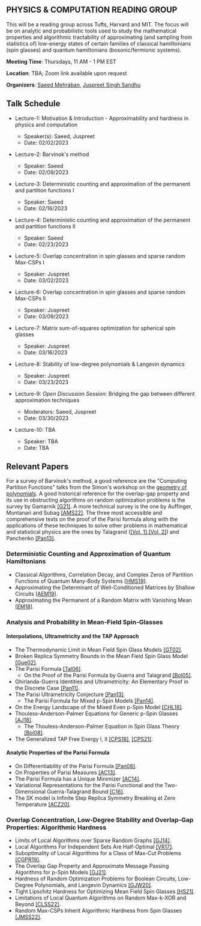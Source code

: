 ## PHYSICS & COMPUTATION READING GROUP

This will be a reading group across Tufts, Harvard and MIT. The focus will be on analytic and probabilistic tools used to study the mathematical properties and algorithmic tractability of approximating (and sampling from statistics of) low-energy states of certain families of classical hamiltonians (spin glasses) and quantum hamiltonians (bosonic/fermionic systems).

**Meeting Time**: Thursdays, 11 AM - 1 PM EST

**Location**: TBA; Zoom link available upon request

**Organizers**: [Saeed Mehraban](https://sites.google.com/view/saeedmehraban/about), [Juspreet Singh Sandhu](https://juspreetsandhu.me)

## Talk Schedule

- Lecture-1: Motivation & Introduction - Approximability and hardness in physics and computation 
  - Speaker(s): Saeed, Juspreet
  - Date: 02/02/2023

- Lecture-2: Barvinok's method
  - Speaker: Saeed
  - Date: 02/09/2023

- Lecture-3: Deterministic counting and approximation of the permanent and partition functions I 
  - Speaker: Saeed
  - Date: 02/16/2023

- Lecture-4: Deterministic counting and approximation of the permanent and partition functions II
  - Speaker: Saeed
  - Date: 02/23/2023

- Lecture-5: Overlap concentration in spin glasses and sparse random Max-CSPs I 
  - Speaker: Juspreet
  - Date: 03/02/2023

- Lecture-6: Overlap concentration in spin glasses and sparse random Max-CSPs II
  - Speaker: Juspreet
  - Date: 03/09/2023

- Lecture-7: Matrix sum-of-squares optimization for spherical spin glasses
  - Speaker: Juspreet
  - Date: 03/16/2023

- Lecture-8: Stability of low-degree polynomials & Langevin dynamics
  - Speaker: Juspreet
  - Date: 03/23/2023

- Lecture-9: _Open Discussion Session_: Bridging the gap between different approximation techniques
  - Moderators: Saeed, Juspreet
  - Date: 03/30/2023

- Lecture-10: TBA
  - Speaker: TBA
  - Date: TBA


## Relevant Papers

For a survey of Barvinok's method, a good reference are the "Computing Partition Functions" talks from the Simon's workshop on the [geometry of polynomials](https://www.youtube.com/watch?v=TUjCLXPqW2Y&list=PLgKuh-lKre13XzHXH_rnq0ptd3ahU5TfB). A good historical reference for the overlap-gap property and its use in obstructing algorithms on random optimization problems is the survey by Gamarnik [[G21]](https://arxiv.org/pdf/2109.14409.pdf). A more technical survey is the one by Auffinger, Montanari and Subag [[AMS22]](https://arxiv.org/pdf/2206.10217.pdf). The three most accessible and comprehensive texts on the proof of the Parisi formula along with the applications of these techniques to solve other problems in mathematical and statistical physics are the ones by Talagrand ([[Vol. 1]](https://link.springer.com/book/10.1007/978-3-642-15202-3),[[Vol. 2]](https://link.springer.com/book/10.1007/978-3-642-22253-5)) and Panchenko [[Pan13]](https://link.springer.com/book/10.1007/978-1-4614-6289-7).

### Deterministic Counting and Approximation of Quantum Hamiltonians
- Classical Algorithms, Correlation Decay, and Complex Zeros of Partition Functions of Quantum Many-Body Systems [[HMS19]](https://arxiv.org/pdf/1910.09071.pdf). 
- Approximating the Determinant of Well-Conditioned Matrices by Shallow Circuits [[AEM19]](https://arxiv.org/pdf/1912.03824.pdf).
- Approximating the Permanent of a Random Matrix with Vanishing Mean [[EM18]](https://arxiv.org/pdf/1711.09457.pdf).

### Analysis and Probability in Mean-Field Spin-Glasses
#### Interpolations, Ultrametricity and the TAP Approach
- The Thermodynamic Limit in Mean Field Spin Glass Models [[GT02]](https://arxiv.org/pdf/cond-mat/0204280.pdf).
- Broken Replica Symmetry Bounds in the Mean Field Spin Glass Model [[Gue02]](https://arxiv.org/pdf/cond-mat/0205123.pdf).
- The Parisi Formula [[Tal06]](https://annals.math.princeton.edu/wp-content/uploads/annals-v163-n1-p04.pdf).
  - On the Proof of the Parisi Formula by Guerra and Talagrand [[Bol05]](http://www.numdam.org/item/SB_2004-2005__47__349_0.pdf).
- Ghirlanda-Guerra Identities and Ultrametricity: An Elementary Proof in the Discrete Case [[Pan11]](https://arxiv.org/pdf/1106.3984.pdf).
- The Parisi Ultrametricity Conjecture [[Pan13]](https://arxiv.org/pdf/1112.1003.pdf).
  - The Parisi Formula for Mixed p-Spin Models [[Pan14]](https://arxiv.org/pdf/1112.4409.pdf).
- On the Energy Landscape of the Mixed Even p-Spin Model [[CHL18]](https://arxiv.org/pdf/1609.04368.pdf).
- Thouless-Anderson-Palmer Equations for Generic p-Spin Glasses [[AJ18]](https://arxiv.org/pdf/1612.06359.pdf).
  - The Thouless-Anderson-Palmer Equation in Spin Glass Theory [[Bol08]](https://anr-malin.sciencesconf.org/data/pages/Aussois_2.pdf).
- The Generalized TAP Free Energy I, II [[CPS18]](https://arxiv.org/pdf/1812.05066.pdf), [[CPS21]](https://arxiv.org/pdf/1903.01030.pdf).

#### Analytic Properties of the Parisi Formula
- On Differentiability of the Parisi Formula [[Pan08]](https://arxiv.org/pdf/0709.1514.pdf).
- On Properties of Parisi Measures [[AC13]](https://arxiv.org/pdf/1303.3573.pdf).
- The Parisi Formula has a Unique Minimizer [[AC14]](https://arxiv.org/pdf/1402.5132.pdf).
- Variational Representations for the Parisi Functional and the Two-Dimensional Guerra-Talagrand Bound [[C16]](https://arxiv.org/pdf/1501.06635.pdf).
- The SK model is Infinite Step Replica Symmetry Breaking at Zero Temperature [[ACZ20]](https://arxiv.org/pdf/1703.06872.pdf).

### Overlap Concentration, Low-Degree Stability and Overlap-Gap Properties: Algorithmic Hardness
- Limits of Local Algorithms over Sparse Random Graphs [[GJ14]](https://arxiv.org/pdf/1304.1831.pdf).
- Local Algorithms For Independent Sets Are Half-Optimal [[VR17]](https://arxiv.org/pdf/1402.0485.pdf).
- Suboptimality of Local Algorithms for a Class of Max-Cut Problems [[CGPR19]](https://arxiv.org/pdf/1707.05386.pdf).
- The Overlap Gap Property and Approximate Message Passing Algorithms for p-Spin Models [[GJ21]](https://projecteuclid.org/journals/annals-of-probability/volume-49/issue-1/The-overlap-gap-property-and-approximate-message-passing-algorithms-for/10.1214/20-AOP1448.short).
- Hardness of Random Optimization Problems for Boolean Circuits, Low-Degree Polynomials, and Langevin Dynamics [[GJW20]](https://arxiv.org/pdf/2004.12063.pdf).
- Tight Lipschitz Hardness for Optimizing Mean Field Spin Glasses [[HS21]](https://arxiv.org/pdf/2110.07847.pdf).
- Limitations of Local Quantum Algorithms on Random Max-k-XOR and Beyond [[CLSS22]](https://arxiv.org/pdf/2108.06049.pdf).
- Random Max-CSPs Inherit Algorithmic Hardness from Spin Glasses [[JMSS22]](https://arxiv.org/pdf/2210.03006.pdf).
